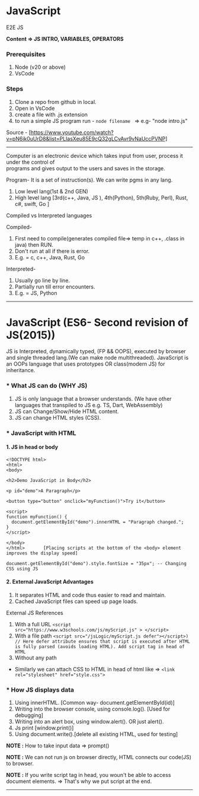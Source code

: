 # JavaScript
E2E JS

**Content => JS INTRO, VARIABLES, OPERATORS**

### Prerequisites
1. Node (v20 or above)
2. VsCode

### Steps
1. Clone a repo from github in local.
2. Open in VsCode
3. create a file with .js extension
4. to run a simple JS program run - `node filename ` => e.g- "node intro.js"

Source - [https://www.youtube.com/watch?v=pN6jk0uUrD8&list=PLlasXeu85E9cQ32gLCvAvr9vNaUccPVNP]

---

Computer is an electronic device which takes input from user, process it under the control of  
programs and gives output to the users and saves in the storage.

Program- It is a set of instruction(s). We can write pgms in any lang.

1. Low level lang(1st & 2nd GEN)
2. High level lang [3rd(c++, Java, JS ), 4th(Python), 5th(Ruby, Perl), Rust, c#, swift, Go ] 

Compiled vs Interpreted languages

Compiled- 
1. First need to compile(generates compiled file=> temp in c++, .class in java) then RUN.
2. Don't run at all if there is error.
3. E.g. = c, c++, Java, Rust, Go

Interpreted-
1. Usually go line by line.
2. Partially run till error encounters.
3. E.g. = JS, Python

-----------------------------------------------------------------------------------------------------


# JavaScript (ES6- Second revision of JS(2015))
JS is Interpreted, dynamically typed, (FP && OOPS), executed by browser and single threaded lang.(We can make node multithreaded).
JavaScript is an OOPs language that uses prototypes OR class(modern JS) for inheritance.

### * What JS can do (WHY JS)
1. JS is only language that a browser understands. (We have other languages that transpiled to JS e.g. TS, Dart, WebAssembly)
2. JS can Change/Show/Hide HTML content.
3. JS can change HTML styles (CSS).

### * JavaScript with HTML

#### 1. JS in head or body

```
<!DOCTYPE html>    
<html>
<body>

<h2>Demo JavaScript in Body</h2>

<p id="demo">A Paragraph</p>

<button type="button" onclick="myFunction()">Try it</button>

<script>
function myFunction() {
  document.getElementById("demo").innerHTML = "Paragraph changed.";
}
</script>

</body>
</html>       [Placing scripts at the bottom of the <body> element improves the display speed]

document.getElementById("demo").style.fontSize = "35px"; -- Changing CSS using JS
```

#### 2. External JavaScript Advantages

1. It separates HTML and code thus easier to read and maintain.
2. Cached JavaScript files can speed up page loads.

External JS References 

1. With a full URL ``` <script src="https://www.w3schools.com/js/myScript.js" > </script> ```
2. With a file path ``` <script src="/jsLogic/myScript.js defer"></script>)  // Here defer attribute ensures that script is executed after HTML is fully parsed (avoids loading HTML). Add script tag in head of HTML ```
3. Without any path

- Similarly we can attach CSS to HTML in head of html like => ``` <link rel="stylesheet" href="style.css"> ```
### * How JS displays data

1. Using innerHTML. [Common way- document.getElementById(id)]
2. Writing into the browser console, using console.log(). [Used for debugging]
3. Writing into an alert box, using window.alert(). OR just alert().
4. Js print [window.print()]
5. Using document.write().[delete all existing HTML, used for testing]

**NOTE :** How to take input data => prompt()

**NOTE :** We can not run js on browser directly, HTML connects our code(JS) to browser.

**NOTE :** If you write script tag in head, you woun't be able to access document elements. => That's why we put script at the end.

----------------------------------------------------------------------------


